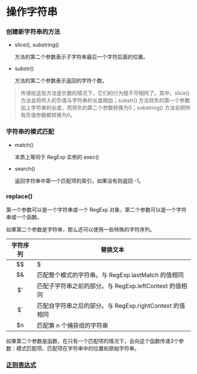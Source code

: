 # 操作字符串

### 创建新字符串的方法

* slice(), substring()

  方法的第二个参数表示子字符串最后一个字符后面的位置。

* substr()

  方法的第二个参数表示返回的字符个数。

> 传递给这些方法是负数的情况下，它们的行为就不尽相同了。其中，slice() 方法会将传入的负值与字符串的长度相加；substr() 方法将负的第一个参数加上字符串的长度，而将负的第二个参数转换为0；substring() 方法会把所有负值参数都转换为0。


### 字符串的模式匹配

* match()

  本质上等同于 RegExp 实例的 exec()

* search()

  返回字符串中第一个匹配项的索引，如果没有则返回 -1。


### replace()

第一个参数可以是一个字符串或一个 RegExp 对象，第二个参数可以是一个字符串或一个函数。

如果第二个参数是字符串，那么还可以使用一些特殊的字符序列。

| 字符序列 | 替换文本 |
| :---: | --- |
| $$ | $ |
| $& | 匹配整个模式的字符串。与 RegExp.lastMatch 的值相同 |
| $' | 匹配子字符串之前的部分。与 RegExp.leftContext 的值相同 |
| $\` | 匹配自字符串之后的部分。与 RegExp.rightContext 的值相同 |
| $n | 匹配第 n 个捕获组的字符串 |

如果第二个参数是函数，在只有一个匹配项的情况下，会向这个函数传递3个参数：模式匹配项、匹配项在字符串中的位置和原始字符串。


### [正则表达式](reg-exp-triks.md)
